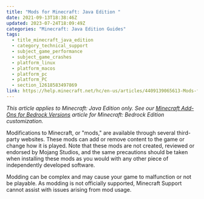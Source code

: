 ```yaml
---
title: "Mods for Minecraft: Java Edition "
date: 2021-09-13T18:38:46Z
updated: 2023-07-24T18:09:49Z
categories: "Minecraft: Java Edition Guides"
tags:
  - title_minecraft_java_edition
  - category_technical_support
  - subject_game_performance
  - subject_game_crashes
  - platform_linux
  - platform_macos
  - platform_pc
  - platform_PC
  - section_12618583497869
link: https://help.minecraft.net/hc/en-us/articles/4409139065613-Mods-for-Minecraft-Java-Edition-
---
```


*This article applies to Minecraft: Java Edition only. See our [Minecraft Add-Ons for Bedrock Versions](https://help.minecraft.net/hc/en-us/articles/4409140076813-Minecraft-Add-Ons-for-Bedrock-Versions-FAQ)* *article for Minecraft: Bedrock Edition customization.*

Modifications to Minecraft, or "mods," are available through several third-party websites. These mods can add or remove content to the game or change how it is played. Note that these mods are not created, reviewed or endorsed by Mojang Studios, and the same precautions should be taken when installing these mods as you would with any other piece of independently developed software.

Modding can be complex and may cause your game to malfunction or not be playable. As modding is not officially supported, Minecraft Support cannot assist with issues arising from mod usage.
